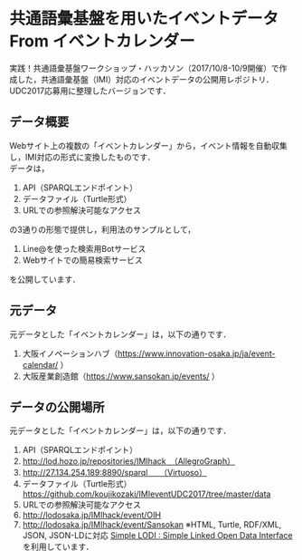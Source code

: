 # 共通語彙基盤を用いたイベントデータ From イベントカレンダー
実践！共通語彙基盤ワークショップ・ハッカソン（2017/10/8-10/9開催）で作成した，共通語彙基盤（IMI）対応のイベントデータの公開用レポジトリ．  
UDC2017応募用に整理したバージョンです．

## データ概要
Webサイト上の複数の「イベントカレンダー」から，イベント情報を自動収集し，IMI対応の形式に変換したものです．  
データは，
1. API（SPARQLエンドポイント）
1. データファイル（Turtle形式）
1. URLでの参照解決可能なアクセス

の3通りの形態で提供し，利用法のサンプルとして，
1. Line@を使った検索用Botサービス
1. Webサイトでの簡易検索サービス

を公開しています．

## 元データ
元データとした「イベントカレンダー」は，以下の通りです．
1. 大阪イノベーションハブ（https://www.innovation-osaka.jp/ja/event-calendar/ ）
1. 大阪産業創造館（https://www.sansokan.jp/events/ ）

## データの公開場所
元データとした「イベントカレンダー」は，以下の通りです．
1. API（SPARQLエンドポイント）　
  1. http://lod.hozo.jp/repositories/IMIhack　（AllegroGraph）
  1. http://27.134.254.189:8890/sparql　　（Virtuoso）
1. データファイル（Turtle形式） https://github.com/koujikozaki/IMIeventUDC2017/tree/master/data
1. URLでの参照解決可能なアクセス
  1. http://lodosaka.jp/IMIhack/event/OIH
  1. http://lodosaka.jp/IMIhack/event/Sansokan
		※HTML, Turtle, RDF/XML, JSON, JSON-LDに対応
    [Simple LODI : Simple Linked Open Data Interface](https://github.com/uedayou/simplelodi)を利用しています．  

 
